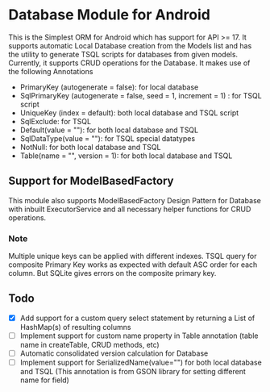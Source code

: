 # Database Module for Android
  This is the Simplest ORM for Android which has support for API >= 17. It supports automatic Local Database creation from the Models list and has the utility to generate TSQL scripts for databases from given models. Currently, it supports CRUD operations for the Database.
It makes use of the following Annotations
  - PrimaryKey (autogenerate = false): for local database
  - SqlPrimaryKey (autogenerate = false, seed = 1, increment = 1) : for TSQL script
  - UniqueKey (index = default): both local database and TSQL script
  - SqlExclude: for TSQL
  - Default(value = ""): for both local database and TSQL
  - SqlDataType(value = ""): for TSQL special datatypes
  - NotNull: for both local database and TSQL
  - Table(name = "", version = 1): for both local database and TSQL

## Support for ModelBasedFactory
  This module also supports ModelBasedFactory Design Pattern for Database with inbuilt ExecutorService and all necessary helper functions for CRUD operations.
  
### Note
Multiple unique keys can be applied with different indexes. TSQL query for composite Primary Key works as expected with default ASC order for each column. But SQLite gives errors on the composite primary key.

## Todo
  - [x] Add support for a custom query select statement by returning a List of HashMap(s) of resulting columns
  - [ ] Implement support for custom name property in Table annotation (table name in createTable, CRUD methods, etc)
  - [ ] Automatic consolidated version calculation for Database
  - [ ] Implement support for SerializedName(value="") for both local database and TSQL (This annotation is from GSON library for setting different name for field)
